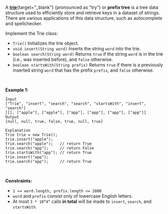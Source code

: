 A [**trie**](https://en.wikipedia.org/wiki/Trie){target="_blank"}
(pronounced as \"try\") or **prefix tree** is a tree data structure used
to efficiently store and retrieve keys in a dataset of strings. There
are various applications of this data structure, such as autocomplete
and spellchecker.

Implement the Trie class:

-   `Trie()` Initializes the trie object.
-   `void insert(String word)` Inserts the string `word` into the trie.
-   `boolean search(String word)` Returns `true` if the string `word` is
    in the trie (i.e., was inserted before), and `false` otherwise.
-   `boolean startsWith(String prefix)` Returns `true` if there is a
    previously inserted string `word` that has the prefix `prefix`, and
    `false` otherwise.

 

**Example 1:**

    Input
    ["Trie", "insert", "search", "search", "startsWith", "insert", "search"]
    [[], ["apple"], ["apple"], ["app"], ["app"], ["app"], ["app"]]
    Output
    [null, null, true, false, true, null, true]

    Explanation
    Trie trie = new Trie();
    trie.insert("apple");
    trie.search("apple");   // return True
    trie.search("app");     // return False
    trie.startsWith("app"); // return True
    trie.insert("app");
    trie.search("app");     // return True

 

**Constraints:**

-   `1 <= word.length, prefix.length <= 2000`
-   `word` and `prefix` consist only of lowercase English letters.
-   At most `3 * 10`^`4`^ calls **in total** will be made to `insert`,
    `search`, and `startsWith`.

